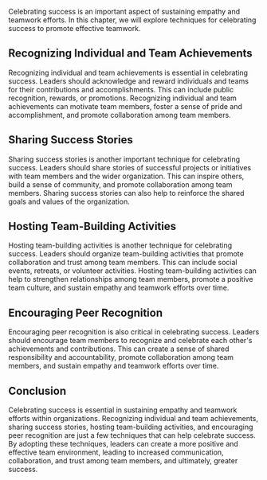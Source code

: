 
Celebrating success is an important aspect of sustaining empathy and teamwork efforts. In this chapter, we will explore techniques for celebrating success to promote effective teamwork.

Recognizing Individual and Team Achievements
--------------------------------------------

Recognizing individual and team achievements is essential in celebrating success. Leaders should acknowledge and reward individuals and teams for their contributions and accomplishments. This can include public recognition, rewards, or promotions. Recognizing individual and team achievements can motivate team members, foster a sense of pride and accomplishment, and promote collaboration among team members.

Sharing Success Stories
-----------------------

Sharing success stories is another important technique for celebrating success. Leaders should share stories of successful projects or initiatives with team members and the wider organization. This can inspire others, build a sense of community, and promote collaboration among team members. Sharing success stories can also help to reinforce the shared goals and values of the organization.

Hosting Team-Building Activities
--------------------------------

Hosting team-building activities is another technique for celebrating success. Leaders should organize team-building activities that promote collaboration and trust among team members. This can include social events, retreats, or volunteer activities. Hosting team-building activities can help to strengthen relationships among team members, promote a positive team culture, and sustain empathy and teamwork efforts over time.

Encouraging Peer Recognition
----------------------------

Encouraging peer recognition is also critical in celebrating success. Leaders should encourage team members to recognize and celebrate each other's achievements and contributions. This can create a sense of shared responsibility and accountability, promote collaboration among team members, and sustain empathy and teamwork efforts over time.

Conclusion
----------

Celebrating success is essential in sustaining empathy and teamwork efforts within organizations. Recognizing individual and team achievements, sharing success stories, hosting team-building activities, and encouraging peer recognition are just a few techniques that can help celebrate success. By adopting these techniques, leaders can create a more positive and effective team environment, leading to increased communication, collaboration, and trust among team members, and ultimately, greater success.

